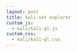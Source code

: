 ```yaml
---
layout: post
title: kali-set explorer
custom_js: 
  - kali/kali-gl.js
custom_css: 
  - kali/kali-gl.css
---
```


<!-- Actually i'd like to place them somewhere else.. -->
<script type="application/x-glsl" class="kali-exp-vert">

attribute vec3 aVertexPosition;
varying vec3 vVertexPosition;

void main() {
    vVertexPosition = aVertexPosition;
    gl_Position = vec4(aVertexPosition, 1.0);
}

</script>

<script type="application/x-glsl" class="kali-exp-frag">

#line 25
precision mediump float;
varying vec3 vVertexPosition;
uniform vec2 uResolution;
uniform vec4 uKaliParam;
uniform vec4 uKaliPosition;
uniform float uKaliScale;
uniform float uAmplitude;
uniform float uObjectDistance;
uniform float uObjectRadius;


// AntiAliasing 0=turn off, n=use n by n sub-pixels
#define AA {AA}
#define ITERATIONS {ITERATIONS}
#define DIMENSIONS {DIMENSIONS}
#define KALI kali_{ACCUMULATOR}
#define EIFFIE_MOD {EIFFIE_MOD}



vec4 reduce_dimensions(in vec4 v, in vec4 replace) {
    #if DIMENSIONS <= 2
        v.z = replace.z;
        v.w = replace.w;
    #endif
    
    #if DIMENSIONS == 3
        v.w = replace.w;
    #endif
    
    return v;
}



vec4 kali_final(in vec4 p, in vec4 param) {
    for (int i=0; i<ITERATIONS-1; ++i) {
        p = abs(p) / dot(p, p);
        p -= param;
    }
    p = abs(p) / dot(p, p);
    return reduce_dimensions(p, vec4(0, 0, 0, 1));
}


vec4 kali_average(in vec4 p, in vec4 param) {
    vec4 acc = vec4(0);
    for (int i=0; i<ITERATIONS; ++i) {
        p = abs(p) / dot(p, p);
        acc += p;
        p -= param;
    }
    acc /= float(ITERATIONS);
    return reduce_dimensions(acc, vec4(0, 0, 0, 1));
}


vec4 kali_min(in vec4 p, in vec4 param) {
    vec4 acc = vec4(1e8);
    for (int i=0; i<ITERATIONS; ++i) {
        p = abs(p) / dot(p, p);
        acc = min(acc, p);
        p -= param;
    }
    return reduce_dimensions(acc, vec4(0, 0, 0, 1));
}


vec4 kali_max(in vec4 p, in vec4 param) {
    vec4 acc = vec4(0);
    for (int i=0; i<ITERATIONS; ++i) {
        p = abs(p) / dot(p, p);
        acc = max(acc, p);
        p -= param;
    }
    return reduce_dimensions(acc, vec4(0, 0, 0, 1));
}


vec4 kali_distance_plane(in vec4 p, in vec4 param) {
    float min_dist = 1e8;
    float scale = 1.;
    for (int i=0; i<ITERATIONS; ++i) {
        float dot_p = 1e-8 + dot(p, p);
        scale /= dot_p;
        p = abs(p) / dot_p;
        float dist = p.x - uObjectDistance;
        #if EIFFIE_MOD == 1
            dist *= scale;
        #endif
        min_dist = min(dist, min_dist);
        p -= param;
    }
    float inside = max(
        smoothstep(.01, .0, abs(min_dist - uObjectRadius)),
        .5 * smoothstep(.0, -0.01, min_dist - uObjectRadius)
    );
    return vec4(inside, inside, inside, 1);
}

vec4 kali_distance_cylinder(in vec4 p, in vec4 param) {
    float min_dist = 1e8;
    float scale = 1.;
    for (int i=0; i<ITERATIONS; ++i) {
        float dot_p = 1e-8 + dot(p, p);
        scale /= dot_p;
        p = abs(p) / dot_p;
        float dist = length(p.xy - vec2(uObjectDistance,0));
        #if EIFFIE_MOD == 1
            dist *= scale;
        #endif
        min_dist = min(dist, min_dist);
        p -= param;
    }
    float inside = max(
        smoothstep(.01, .0, abs(min_dist - uObjectRadius)),
        .5 * smoothstep(.0, -0.01, min_dist - uObjectRadius)
    );
    return vec4(inside, inside, inside, 1);
}

vec4 kali_distance_sphere(in vec4 p, in vec4 param) {
    float min_dist = 1e8;
    float scale = 1.;
    for (int i=0; i<ITERATIONS; ++i) {
        float dot_p = 1e-8 + dot(p, p);
        scale /= dot_p;
        p = abs(p) / dot_p;
        float dist = length(p.xyz - vec3(uObjectDistance, 0, 0));
        #if EIFFIE_MOD == 1
            dist *= scale;
        #endif
        min_dist = min(dist, min_dist);
        p -= param;
    }
    float inside = max(
        smoothstep(.01, .0, abs(min_dist - uObjectRadius)),
        .5 * smoothstep(.0, -0.01, min_dist - uObjectRadius)
    );
    return vec4(inside, inside, inside, 1);
}


vec4 kali_distance_cube(in vec4 p, in vec4 param) {
    vec4 location = vec4(uObjectDistance, 0, 0, 0);
    vec4 radius = reduce_dimensions(vec4(uObjectRadius), vec4(0));
    float min_dist = 1e8;
    float scale = 1.;
    for (int i=0; i<ITERATIONS; ++i) {
        float dot_p = 1e-8 + dot(p, p);
        scale /= dot_p;
        p = abs(p) / dot_p;
        /* https://www.iquilezles.org/www/articles/distfunctions/distfunctions.htm */
        vec4 q = abs(p - location) - radius;
        float dist = length(max(q,0.0)) + min(max(q.x,max(q.y,max(q.z, q.w))),0.0);
        #if EIFFIE_MOD == 1
            dist *= scale;
        #endif
        min_dist = min(dist, min_dist);
        p -= param;
    }
    float inside = max(
        smoothstep(.01, .0, abs(min_dist - uObjectRadius)),
        .5 * smoothstep(.0, -0.01, min_dist - uObjectRadius)
    );
    return vec4(inside, inside, inside, 1);
}


vec4 frag_to_color(in vec2 fragCoord) {
    vec4 uv = vec4((fragCoord - uResolution * .5) / uResolution.y * 2., 0., 0.);
    uv = uv * uKaliScale + uKaliPosition;
    
    vec4 col = KALI(
        reduce_dimensions(uv, vec4(0, 0, 0, 0)),
        reduce_dimensions(uKaliParam, vec4(0, 0, 0, 0))
    );
    
    return col;
}


void main() {
    vec2 fragCoord = (vVertexPosition.xy * .5 + .5) * uResolution;

    #if AA <= 1
        vec4 col = frag_to_color(fragCoord);
    #else
        vec4 col = vec4(0);
        for (int y=0; y<AA; ++y) {
            for (int x=0; x<AA; ++x) {
                vec2 ofs = vec2(x, y) / float(AA);
                col += frag_to_color(fragCoord + ofs);
            }
        }
        col /= float(AA * AA);
    #endif
    
    col = clamp(col * uAmplitude, 0., 1.);
    col = mix(vec4(0,0,0,1), vec4(col.xyz,1), col.a);

    gl_FragColor = col;
}

</script>



<div id="kali-01" style="width: 768px; height: 768px;"></div>
<div id="kali-01-ctl"></div>

<script>
    render_kali("kali-01", "kali-01-ctl");
</script>

